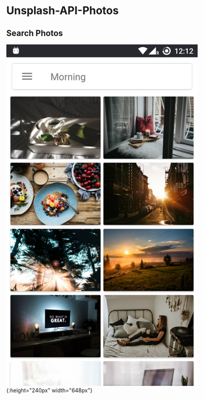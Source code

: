 # Unsplash-API-Photos

## Search Photos
![alt text](https://github.com/karthisammannan/Unsplash-API-Photos/blob/master/Screens/Screenshot_20180328-001237.png) {:height="240px" width="648px"}


